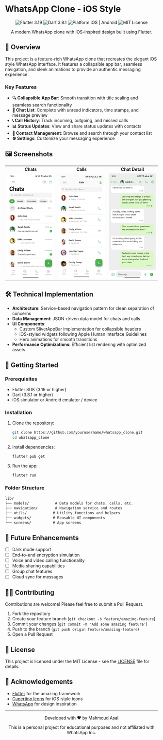 # WhatsApp Clone - iOS Style

<div align="center">
  <img src="https://img.shields.io/badge/Flutter-3.19-02569B?logo=flutter" alt="Flutter 3.19" />
  <img src="https://img.shields.io/badge/Dart-3.8.1-0175C2?logo=dart" alt="Dart 3.8.1" />
  <img src="https://img.shields.io/badge/Platform-iOS%20%7C%20Android-brightgreen" alt="Platform iOS | Android" />
  <img src="https://img.shields.io/badge/License-MIT-blue.svg" alt="MIT License" />
</div>

<div align="center">
  <p>A modern WhatsApp clone with iOS-inspired design built using Flutter.</p>
</div>

## 📱 Overview

This project is a feature-rich WhatsApp clone that recreates the elegant iOS style WhatsApp interface. It features a collapsible app bar, seamless navigation, and sleek animations to provide an authentic messaging experience.

### Key Features

- **🔍 Collapsible App Bar**: Smooth transition with title scaling and seamless search functionality
- **💬 Chat List**: Complete with unread indicators, time stamps, and message preview
- **📞 Call History**: Track incoming, outgoing, and missed calls
- **📊 Status Updates**: View and share status updates with contacts
- **👤 Contact Management**: Browse and search through your contact list
- **⚙️ Settings**: Customize your messaging experience

## 🖼️ Screenshots

<div align="center">
  <table>
    <tr>
      <td align="center"><strong>Chats</strong></td>
      <td align="center"><strong>Calls</strong></td>
      <td align="center"><strong>Chat Detail</strong></td>
    </tr>
    <tr>
      <td><img src="screenshots/chats_screen.jpg" width="220" /></td>
      <td><img src="screenshots/calls_screen.jpg" width="220" /></td>
      <td><img src="screenshots/chat_detail.jpg" width="220" /></td>
    </tr>
  </table>
</div>

## 🛠️ Technical Implementation

- **Architecture**: Service-based navigation pattern for clean separation of concerns
- **Data Management**: JSON-driven data model for chats and calls
- **UI Components**:
  - Custom SliverAppBar implementation for collapsible headers
  - iOS-styled widgets following Apple Human Interface Guidelines
  - Hero animations for smooth transitions
- **Performance Optimizations**: Efficient list rendering with optimized assets

## 🚀 Getting Started

### Prerequisites

- Flutter SDK (3.19 or higher)
- Dart (3.8.1 or higher)
- iOS simulator or Android emulator / device

### Installation

1. Clone the repository:
   ```bash
   git clone https://github.com/yourusername/whatsapp_clone.git
   cd whatsapp_clone
   ```

2. Install dependencies:
   ```bash
   flutter pub get
   ```

3. Run the app:
   ```bash
   flutter run
   ```

### Folder Structure

```
lib/
├── models/            # Data models for chats, calls, etc.
├── navigation/        # Navigation service and routes
├── utils/            # Utility functions and helpers
├── widgets/          # Reusable UI components
└── screens/          # App screens
```

## 📝 Future Enhancements

- [ ] Dark mode support
- [ ] End-to-end encryption simulation
- [ ] Voice and video calling functionality
- [ ] Media sharing capabilities
- [ ] Group chat features
- [ ] Cloud sync for messages

## 👨‍💻 Contributing

Contributions are welcome! Please feel free to submit a Pull Request.

1. Fork the repository
2. Create your feature branch (`git checkout -b feature/amazing-feature`)
3. Commit your changes (`git commit -m 'Add some amazing feature'`)
4. Push to the branch (`git push origin feature/amazing-feature`)
5. Open a Pull Request

## 📄 License

This project is licensed under the MIT License - see the [LICENSE](LICENSE) file for details.

## 🙏 Acknowledgements

- [Flutter](https://flutter.dev/) for the amazing framework
- [Cupertino Icons](https://pub.dev/packages/cupertino_icons) for iOS-style icons
- [WhatsApp](https://www.whatsapp.com/) for design inspiration

---

<div align="center">
  <p>Developed with ❤️ by Mahmoud Asal</p>
  <p>This is a personal project for educational purposes and not affiliated with WhatsApp Inc.</p>
</div>

